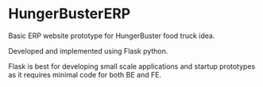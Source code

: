 # HungerBusterERP
Basic ERP website prototype for HungerBuster food truck idea.

Developed and implemented using Flask python.

Flask is best for developing small scale applications and startup prototypes as it requires minimal code for both BE and FE.
